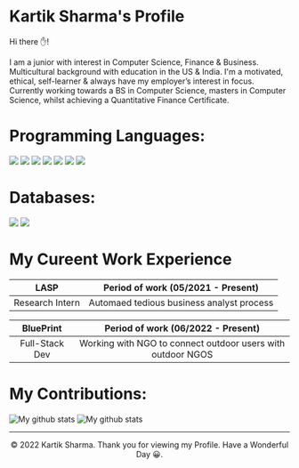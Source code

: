 # Kartik Sharma's Profile


Hi there ✋!

I am a junior with interest in Computer Science, Finance & Business. Multicultural background with education in the US & India. I'm a motivated, ethical, self-learner & always have my employer’s interest in focus. Currently working towards a BS in Computer Science, masters in Computer Science, whilst achieving a Quantitative Finance Certificate.


# Programming Languages:
<p>
  <img src="https://img.shields.io/badge/Python-3776AB?style=for-the-badge&logo=python&logoColor=white" />
  <img src="https://img.shields.io/badge/HTML5-E34F26?style=for-the-badge&logo=html5&logoColor=white" />
  <img src="https://img.shields.io/badge/CSS3-1572B6?style=for-the-badge&logo=css3&logoColor=white" />
  <img src="https://img.shields.io/badge/JavaScript-323330?style=for-the-badge&logo=javascript&logoColor=F7DF1E" />
  <img src="https://img.shields.io/badge/C%2B%2B-00599C?style=for-the-badge&logo=c%2B%2B&logoColor=white" />
  <img src="https://img.shields.io/badge/Java-ED8B00?style=for-the-badge&logo=java&logoColor=white" />
  <img src="https://img.shields.io/badge/json-5E5C5C?style=for-the-badge&logo=json&logoColor=white" />
</p>

# Databases:
<p>
  <img src="https://img.shields.io/badge/MySQL-00000F?style=for-the-badge&logo=mysql&logoColor=white" />
  <img src="https://img.shields.io/badge/PostgreSQL-316192?style=for-the-badge&logo=postgresql&logoColor=white" />

</p>


# My Cureent Work Experience

| LASP | Period of work (05/2021 - Present) |
|:---------:|:----------------------------------:|
| Research Intern | Automaed tedious business analyst process |

| BluePrint | Period of work (06/2022 - Present) |
|:---------:|:----------------------------------:|
| Full-Stack Dev | Working with NGO to connect outdoor users with outdoor NGOS |



# My Contributions:

<img align="center" src="https://github-readme-streak-stats.herokuapp.com?user=karsharma10&theme=vue-dark&hide_border=true&date_format=M%20j%5B%2C%20Y%5D" alt="My github stats" />

<img align="center" src="https://github-readme-stats.vercel.app/api?username=karsharma10&show_icons=true&include_all_commits=true&theme=cobalt&hide_border=true" alt="My github stats" /> 






---
<p align="center"> © 2022 Kartik Sharma. Thank you for viewing my Profile. Have a Wonderful Day 😀. </p>
<p align="center">
</p>


